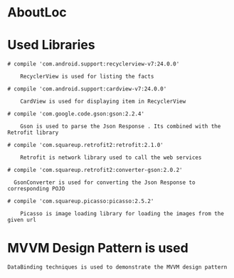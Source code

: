 # AboutLoc

  # Used Libraries

    # compile 'com.android.support:recyclerview-v7:24.0.0'

        RecyclerView is used for listing the facts

    # compile 'com.android.support:cardview-v7:24.0.0'

        CardView is used for displaying item in RecyclerView

    # compile 'com.google.code.gson:gson:2.2.4'

        Gson is used to parse the Json Response . Its combined with the Retrofit library

    # compile 'com.squareup.retrofit2:retrofit:2.1.0'

        Retrofit is network library used to call the web services

    # compile 'com.squareup.retrofit2:converter-gson:2.0.2'

      GsonConverter is used for converting the Json Response to corresponding POJO

    # compile 'com.squareup.picasso:picasso:2.5.2'

        Picasso is image loading library for loading the images from the given url


  # MVVM Design Pattern is used

    DataBinding techniques is used to demonstrate the MVVM design pattern
    